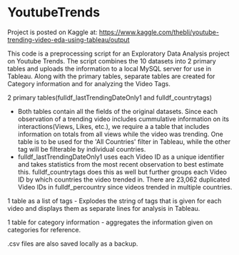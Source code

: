 # YoutubeTrends

Project is posted on Kaggle at:
https://www.kaggle.com/thebli/youtube-trending-video-eda-using-tableau/output

This code is a preprocessing script for an Exploratory Data Analysis project on Youtube Trends.
The script combines the 10 datasets into 2 primary tables and uploads the information to a local MySQL server for use in Tableau. Along with the primary tables, separate tables are created for Category information and for analyzing the Video Tags.

2 primary tables(fulldf_lastTrendingDateOnly1 and fulldf_countrytags)
* Both tables contain all the fields of the original datasets. Since each observation of a trending video includes cummulative information on its interactions(Views, Likes, etc.), we require a a table that includes information on totals from all views while the video was trending. One table is to be used for the 'All Countries' filter in Tableau, while the other tag will be filterable by individual countries.
* fulldf_lastTrendingDateOnly1 uses each Video ID as a unique identifier and takes statistics from the most recent observation to best estimate this. fulldf_countrytags does this as well but further groups each Video ID by which countries the video trended in. There are 23,062 duplicated Video IDs in fulldf_percountry since videos trended in multiple countries.

1 table as a list of tags - Explodes the string of tags that is given for each video and displays them as separate lines for analysis in Tableau.

1 table for category information - aggregates the information given on categories for reference.

.csv files are also saved locally as a backup.

